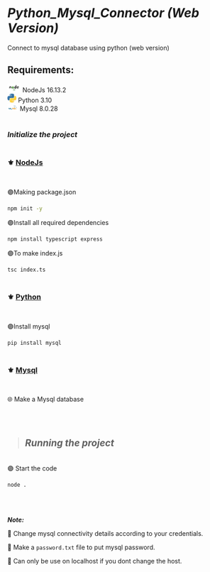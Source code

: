 # *Python_Mysql_Connector (Web Version)*
Connect to mysql database using python (web version)

## **Requirements:** 

<img src = "./img/nodejs.png" alt = "nodejs" height = "20">  NodeJs 16.13.2 <br>
<img src = "./img/python logo.jfif" alt = "python" height ="20"> Python 3.10 <br>
<img src = "./img/mysql logo.png" height = "16" alt = "mysql"> Mysql 8.0.28 <br>
<br>
### _**Initialize the project**_

### <br> <b>⚜ <u> NodeJs</u></b>
<br> 

 🟣Making package.json


```sh
npm init -y
```
🟣Install all  required dependencies
```sh
npm install typescript express
```
 🟣To make index.js
```sh
tsc index.ts
```
### <br> <b>⚜ <u>Python</u></b>
<br>

🟣Install mysql

```sh
pip install mysql
```

### <br> <b>⚜ <u>Mysql</u></b>
<br>

🌐 Make a Mysql database


<br><br>

> ## _Running the project_

<br>
🟣 Start the code

<br>

```sh
node .
```
<br><br>

***Note:***<br>

 🔰 Change mysql connectivity details according to your credentials. <br>

 🔰 Make a `password.txt` file to put mysql password.

 🔴 Can only be use on localhost if you dont change the host.
